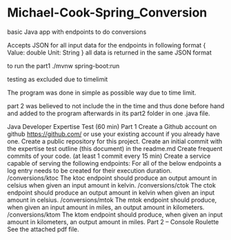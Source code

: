 # Michael-Cook-Spring_Conversion
basic Java app with endpoints to do conversions

 Accepts JSON for all input data for the endpoints in following format
 {
     Value: double
     Unit: String
 }
  all data is returned in the same JSON format

to run the part1 
./mvnw spring-boot:run

testing as excluded due to timelimit

The program was done in simple as possible way due to time limit.

part 2 was believed to not include the in the time and thus done before hand and added to the program afterwards in its part2 folder in one .java file.



Java Developer Expertise Test (60 min)
Part 1
Create a Github account on github https://github.com/ or use your existing account if you
already have one.
Create a public repository for this project.
Create an initial commit with the expertise test outline (this document) in the readme.md
Create frequent commits of your code. (at least 1 commit every 15 min)
Create a service capable of serving the following endpoints:
For all of the below endpoints a log entry needs to be created for their execution duration.
/conversions/ktoc
The ktoc endpoint should produce an output amount in celsius when given an input amount
in kelvin.
/conversions/ctok
The ctok endpoint should produce an output amount in kelvin when given an input amount in
celsius.
/conversions/mtok
The mtok endpoint should produce, when given an input amount in miles, an output amount
in kilometers.
/conversions/ktom
The ktom endpoint should produce, when given an input amount in kilometers, an output
amount in miles.
Part 2 – Console Roulette
See the attached pdf file.